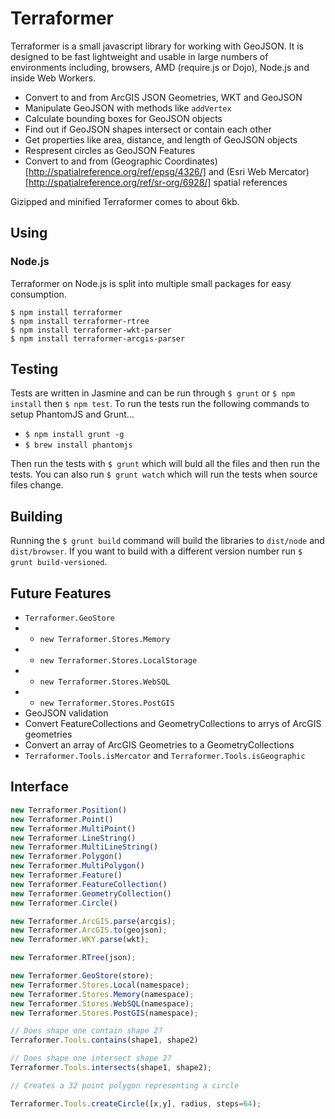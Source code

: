 # Terraformer
Terraformer is a small javascript library for working with GeoJSON. It is designed to be fast lightweight and usable in large numbers of environments including, browsers, AMD (require.js or Dojo), Node.js and inside Web Workers.

* Convert to and from ArcGIS JSON Geometries, WKT and GeoJSON
* Manipulate GeoJSON with methods like `addVertex`
* Calculate bounding boxes for GeoJSON objects
* Find out if GeoJSON shapes intersect or contain each other
* Get properties like area, distance, and length of GeoJSON objects
* Respresent circles as GeoJSON Features
* Convert to and from (Geographic Coordinates)[http://spatialreference.org/ref/epsg/4326/] and (Esri Web Mercator)[http://spatialreference.org/ref/sr-org/6928/] spatial references

Gizipped and minified Terraformer comes to about 6kb.

## Using

### Node.js
Terraformer on Node.js is split into multiple small packages for easy consumption.

    $ npm install terraformer
    $ npm install terraformer-rtree
    $ npm install terraformer-wkt-parser
    $ npm install terraformer-arcgis-parser
    

## Testing
Tests are written in Jasmine and can be run through `$ grunt` or `$ npm install` then `$ npm test`. To run the tests run the following commands to setup PhantomJS and Grunt...

* `$ npm install grunt -g`
* `$ brew install phantomjs`

Then run the tests with `$ grunt` which will buld all the files and then run the tests. You can also run `$ grunt watch` which will run the tests when source files change.

## Building

Running the `$ grunt build` command will build the libraries to `dist/node` and `dist/browser`. If you want to build with a different version number run `$ grunt build-versioned`.

## Future Features
* `Terraformer.GeoStore`
* * `new Terraformer.Stores.Memory`
* * `new Terraformer.Stores.LocalStorage`
* * `new Terraformer.Stores.WebSQL`
* * `new Terraformer.Stores.PostGIS`
* GeoJSON validation
* Convert FeatureCollections and GeometryCollections to arrys of ArcGIS geometries
* Convert an array of ArcGIS Geometries to a GeometryCollections
* `Terraformer.Tools.isMercator` and `Terraformer.Tools.isGeographic`

## Interface
```javascript
new Terraformer.Position()
new Terraformer.Point()
new Terraformer.MultiPoint()
new Terraformer.LineString()
new Terraformer.MultiLineString()
new Terraformer.Polygon()
new Terraformer.MultiPolygon()
new Terraformer.Feature()
new Terraformer.FeatureCollection()
new Terraformer.GeometryCollection()
new Terraformer.Circle()

new Terraformer.ArcGIS.parse(arcgis);
new Terraformer.ArcGIS.to(geojson);
new Terraformer.WKY.parse(wkt);

new Terraformer.RTree(json);

new Terraformer.GeoStore(store);
new Terraformer.Stores.Local(namespace);
new Terraformer.Stores.Memory(namespace);
new Terraformer.Stores.WebSQL(namespace);
new Terraformer.Stores.PostGIS(namespace);

// Does shape one contain shape 2?
Terraformer.Tools.contains(shape1, shape2)

// Does shape one intersect shape 2?
Terraformer.Tools.intersects(shape1, shape2);

// Creates a 32 point polygon representing a circle

Terraformer.Tools.createCircle([x,y], radius, steps=64);
```